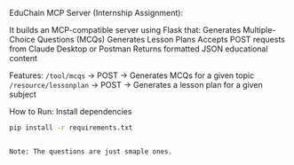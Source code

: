 EduChain MCP Server (Internship Assignment):

It builds an MCP-compatible server using Flask that:
 Generates Multiple-Choice Questions (MCQs)
 Generates Lesson Plans
 Accepts POST requests from Claude Desktop or Postman
 Returns formatted JSON educational content

 Features:
 `/tool/mcqs` → POST → Generates MCQs for a given topic
 `/resource/lessonplan` → POST → Generates a lesson plan for a given subject


How to Run: Install dependencies
```bash
pip install -r requirements.txt


Note: The questions are just smaple ones.